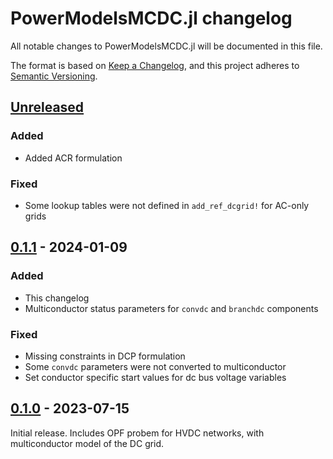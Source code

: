 # PowerModelsMCDC.jl changelog

All notable changes to PowerModelsMCDC.jl will be documented in this file.

The format is based on [Keep a Changelog](https://keepachangelog.com/en/1.1.0/),
and this project adheres to [Semantic Versioning](https://semver.org/spec/v2.0.0.html).

## [Unreleased] 

### Added

- Added ACR formulation

### Fixed

- Some lookup tables were not defined in `add_ref_dcgrid!` for AC-only grids

## [0.1.1] - 2024-01-09

### Added

- This changelog
- Multiconductor status parameters for `convdc` and `branchdc` components

### Fixed

- Missing constraints in DCP formulation
- Some `convdc` parameters were not converted to multiconductor
- Set conductor specific start values for dc bus voltage variables

## [0.1.0] - 2023-07-15

Initial release.
Includes OPF probem for HVDC networks, with multiconductor model of the DC grid.

[unreleased]: https://github.com/Electa-Git/PowerModelsMCDC.jl/compare/v0.1.1...HEAD
[0.1.1]: https://github.com/Electa-Git/PowerModelsMCDC.jl/compare/v0.1.0...v0.1.1
[0.1.0]: https://github.com/Electa-Git/PowerModelsMCDC.jl/releases/tag/v0.1.0

